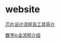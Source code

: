 
# website

[芯片设计流程及工具简介](https://zhuanlan.zhihu.com/p/384854295)

[数字ic全流程介绍](https://zhuanlan.zhihu.com/p/85063131)
